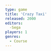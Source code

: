 ```yaml
---
type: game
title: 'Crazy Taxi'
released: 2000
editors: 
  -Sega
players: 1
genres:
  - Course
---
```

